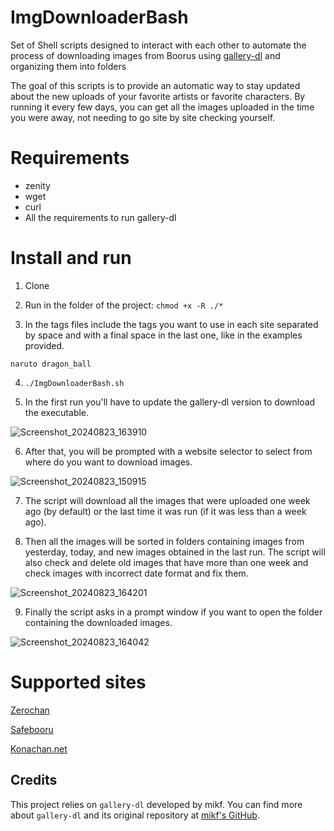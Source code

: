 # ImgDownloaderBash
Set of Shell scripts designed to interact with each other to automate the process of downloading images from Boorus using [gallery-dl](https://github.com/mikf/gallery-dl) and organizing them into folders

The goal of this scripts is to provide an automatic way to stay updated about the new uploads of your favorite artists or favorite characters. By running it every few days, you can get all the images uploaded in the time you were away, not needing to go site by site checking yourself.
# Requirements
- zenity
- wget
- curl
- All the requirements to run gallery-dl 

# Install and run
1) Clone

2) Run in the folder of the project:
`chmod +x -R ./*`

3) In the tags files include the tags you want to use in each site separated by space and with a final space in the last one, like in the examples provided.

`naruto dragon_ball `

4) `./ImgDownloaderBash.sh`

5) In the first run you'll have to update the gallery-dl version to download the executable.

![Screenshot_20240823_163910](https://github.com/user-attachments/assets/6c037f58-8317-4e26-9599-cee501583d24)


6) After that, you will be prompted with a website selector to select from where do you want to download images.

![Screenshot_20240823_150915](https://github.com/user-attachments/assets/2737cfa6-74fa-41d2-b034-963488f957fd)

7) The script will download all the images that were uploaded one week ago (by default) or the last time it was run (if it was less than a week ago).

8) Then all the images will be sorted in folders containing images from yesterday, today, and new images obtained in the last run. The script will also check and delete old images that have more than one week and check images with incorrect date format and fix them.

![Screenshot_20240823_164201](https://github.com/user-attachments/assets/0ec7c9d2-dcd6-491e-8d36-eebda786088c)


9) Finally the script asks in a prompt window if you want to open the folder containing the downloaded images.
    
![Screenshot_20240823_164042](https://github.com/user-attachments/assets/206132f4-c519-43b0-b8fc-501f78908d53)

# Supported sites
[Zerochan](https://zerochan.net)

[Safebooru](https://safebooru.org)

[Konachan.net](https://konachan.net)

## Credits
This project relies on `gallery-dl` developed by mikf.
You can find more about `gallery-dl` and its original repository at [mikf's GitHub](https://github.com/mikf/).

